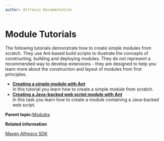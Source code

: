 ```yaml
---
author: Alfresco Documentation
---
```


# Module Tutorials

The following tutorials demonstrate how to create simple modules from scratch. They use Ant-based build scripts to illustrate the concepts of constructing, building and deploying modules. They do not represent a recommended way to develop extensions - they are designed to help you learn more about the construction and layout of modules from first principles.

-   **[Creating a simple module with Ant](../tasks/dev-extensions-tutorials-simple-module.md)**  
In this tutorial you learn how to create a simple module from scratch.
-   **[Creating a Java-backed web script module with Ant](../tasks/dev-extensions-tutorials-java-web-script-module.md)**  
In this task you learn how to create a module containing a Java-backed web script.

**Parent topic:**[Modules](../concepts/dev-extensions-modules-intro.md)

**Related information**  


[Maven Alfresco SDK](dev-extensions-maven-sdk-intro.md)

